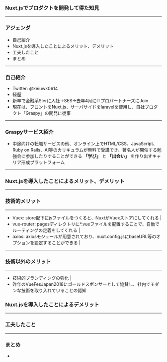 ### Nuxt.jsでプロダクトを開発して得た知見


---


### アジェンダ

- 自己紹介  
- Nuxt.jsを導入したことによるメリット、デメリット  
- 工夫したこと  
- まとめ  

---


### 自己紹介

- Twitter: @keiuwk0614  
- 経歴  
 - 新卒で金融系SIerに入社→SES→去年4月にITプロパートナーズにJoin  
 - 現在は、フロントをNuxt.js、サーバサイドをlaravelを使用し、自社プロダクト「Graspy」の開発に従事  

---

### Graspyサービス紹介

- 中途向けの転職サービスの他、オンライン上でHTML/CSS、JavaScript、Ruby on Rails、AI等のカリキュラムが無料で受講でき、著名人が開催する勉強会に参加したりすることができる **「学び」** と **「出会い」** を作り出すキャリア形成プラットフォーム

---

### Nuxt.jsを導入したことによるメリット、デメリット

--- 

### 技術的メリット

---

- Vuex: store配下にjsファイルをつくると、NuxtがVuexストアにしてくれる |
- vue-router: pagesディレクトリに*.vueファイルを配置することで、自動でルーティングの定義をしてくれる |
- axios: axiosモジュールが用意されており、nuxt.config.jsにbaseURL等のオプションを設定することができる | 

---

### 技術以外のメリット

---

- 技術的ブランディングの強化 | 
 - 昨年のVueFesJapan2018にゴールドスポンサーとして協賛し、社内でモダンな技術を取り入れていることの認知

### Nuxt.jsを導入したことによるデメリット


---

### 工夫したこと


---

### まとめ

- 
